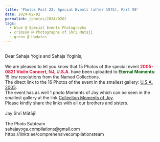 ```yaml
---
title: 'Photos Post 22: Special Events (after 1975), Part 98'
date: 2024-02-02
permalink: /photos/2024/0202
tags:
  - blue @ Special Events Photographs
  - crimson @ Photographs of Shri Mataji
  - green @ Updates
---
```


<p>
<br>
Dear Sahaja Yogis and Sahaja Yoginīs,<br>
<br>
We are pleased to let you know that 15 Photos of the special event <font color="Crimson"><b>2005-0821 Violin Concert, NJ, U.S.A.</b></font> have been uploaded to <font color="DarkGreen"><b>Eternal Moments</b></font>: 15 low resolutions from the Named Collections.<br>
The direct link to the 16 Photos of the event in the smallest gallery: <a href="https://eternalmoments.smugmug.com/Countries/USA/2005-08">U.S.A. 2005</a>.<br>
The event has as well 1 photo Moments of Joy which can be seen in the smallest gallery at the link <a href="https://eternalmoments.smugmug.com/Collections/Alan-Wherry-Collection/Moments-of-Joy"> Collection Moments of Joy</a>.<br> 
Please kindly share the links with all our brothers and sisters.<br>
<br>
Jay Śhrī Mātājī!<br>
<br>
The Photo Subteam<br>
sahajayoga.compilations@gmail.com<br>
https://linktr.ee/comprehensivecompilationsteam
</p>